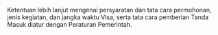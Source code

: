 Ketentuan lebih lanjut mengenai persyaratan dan tata cara permohonan, jenis kegiatan, dan jangka waktu Visa, serta tata cara pemberian Tanda Masuk diatur dengan Peraturan Pemerintah.